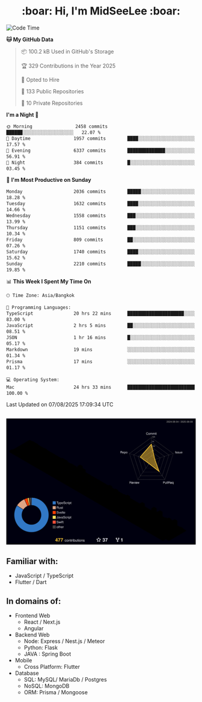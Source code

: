 <h1 align="center"> :boar: Hi, I'm MidSeeLee :boar:</h1>
 
<!--START_SECTION:waka-->
![Code Time](http://img.shields.io/badge/Code%20Time-3%2C308%20hrs%2019%20mins-blue)

**🐱 My GitHub Data** 

> 📦 100.2 kB Used in GitHub's Storage 
 > 
> 🏆 329 Contributions in the Year 2025
 > 
> 💼 Opted to Hire
 > 
> 📜 133 Public Repositories 
 > 
> 🔑 10 Private Repositories 
 > 
**I'm a Night 🦉** 

```text
🌞 Morning                2458 commits        ██████░░░░░░░░░░░░░░░░░░░   22.07 % 
🌆 Daytime                1957 commits        ████░░░░░░░░░░░░░░░░░░░░░   17.57 % 
🌃 Evening                6337 commits        ██████████████░░░░░░░░░░░   56.91 % 
🌙 Night                  384 commits         █░░░░░░░░░░░░░░░░░░░░░░░░   03.45 % 
```
📅 **I'm Most Productive on Sunday** 

```text
Monday                   2036 commits        █████░░░░░░░░░░░░░░░░░░░░   18.28 % 
Tuesday                  1632 commits        ████░░░░░░░░░░░░░░░░░░░░░   14.66 % 
Wednesday                1558 commits        ███░░░░░░░░░░░░░░░░░░░░░░   13.99 % 
Thursday                 1151 commits        ███░░░░░░░░░░░░░░░░░░░░░░   10.34 % 
Friday                   809 commits         ██░░░░░░░░░░░░░░░░░░░░░░░   07.26 % 
Saturday                 1740 commits        ████░░░░░░░░░░░░░░░░░░░░░   15.62 % 
Sunday                   2210 commits        █████░░░░░░░░░░░░░░░░░░░░   19.85 % 
```


📊 **This Week I Spent My Time On** 

```text
🕑︎ Time Zone: Asia/Bangkok

💬 Programming Languages: 
TypeScript               20 hrs 22 mins      █████████████████████░░░░   83.00 % 
JavaScript               2 hrs 5 mins        ██░░░░░░░░░░░░░░░░░░░░░░░   08.51 % 
JSON                     1 hr 16 mins        █░░░░░░░░░░░░░░░░░░░░░░░░   05.17 % 
Markdown                 19 mins             ░░░░░░░░░░░░░░░░░░░░░░░░░   01.34 % 
Prisma                   17 mins             ░░░░░░░░░░░░░░░░░░░░░░░░░   01.17 % 

💻 Operating System: 
Mac                      24 hrs 33 mins      █████████████████████████   100.00 % 
```


 Last Updated on 07/08/2025 17:09:34 UTC
<!--END_SECTION:waka-->

##

![](./profile-3d-contrib/profile-night-rainbow.svg)

## Familiar with:
- JavaScript / TypeScript
- Flutter / Dart

## In domains of:
- Frontend Web
  - React / Next.js
  - Angular
- Backend Web
  - Node: Express / Nest.js / Meteor
  - Python: Flask
  - JAVA : Spring Boot
- Mobile
  - Cross Platform: Flutter
- Database
  - SQL: MySQL/ MariaDb / Postgres
  - NoSQL: MongoDB
  - ORM: Prisma / Mongoose
